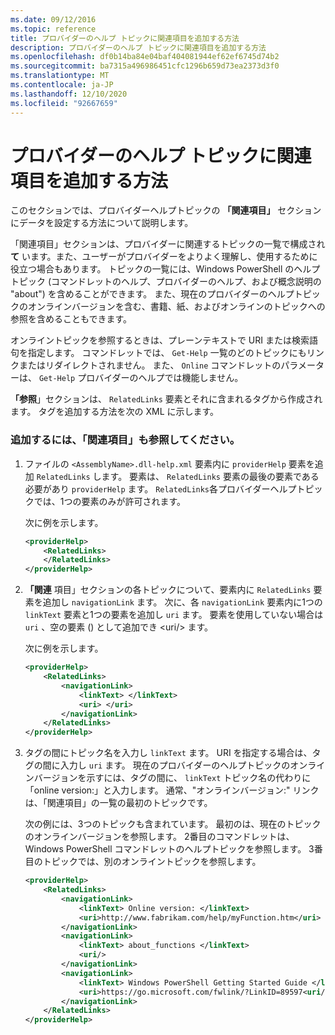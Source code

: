 ```yaml
---
ms.date: 09/12/2016
ms.topic: reference
title: プロバイダーのヘルプ トピックに関連項目を追加する方法
description: プロバイダーのヘルプ トピックに関連項目を追加する方法
ms.openlocfilehash: df0b14ba84e04baf404081944ef62ef6745d74b2
ms.sourcegitcommit: ba7315a496986451cfc1296b659d73ea2373d3f0
ms.translationtype: MT
ms.contentlocale: ja-JP
ms.lasthandoff: 12/10/2020
ms.locfileid: "92667659"
---
```

# <a name="how-to-add-a-see-also-section-to-a-provider-help-topic"></a>プロバイダーのヘルプ トピックに関連項目を追加する方法

このセクションでは、プロバイダーヘルプトピックの **「関連項目」** セクションにデータを設定する方法について説明します。

「関連項目」セクションは、プロバイダーに関連するトピックの一覧で構成され **て** います。また、ユーザーがプロバイダーをよりよく理解し、使用するために役立つ場合もあります。 トピックの一覧には、Windows PowerShell のヘルプトピック (コマンドレットのヘルプ、プロバイダーのヘルプ、および概念説明の "about") を含めることができます。 また、現在のプロバイダーのヘルプトピックのオンラインバージョンを含む、書籍、紙、およびオンラインのトピックへの参照を含めることもできます。

オンライントピックを参照するときは、プレーンテキストで URI または検索語句を指定します。 コマンドレットでは、 `Get-Help` 一覧のどのトピックにもリンクまたはリダイレクトされません。 また、 `Online` コマンドレットのパラメーターは、 `Get-Help` プロバイダーのヘルプでは機能しません。

**「参照**」セクションは、 `RelatedLinks` 要素とそれに含まれるタグから作成されます。
タグを追加する方法を次の XML に示します。

### <a name="to-add-see-also-topics"></a>追加するには、「関連項目」も参照してください。

1. ファイルの `<AssemblyName>.dll-help.xml` 要素内に `providerHelp` 要素を追加 `RelatedLinks` します。 要素は、 `RelatedLinks` 要素の最後の要素である必要があり `providerHelp` ます。 `RelatedLinks`各プロバイダーヘルプトピックでは、1つの要素のみが許可されます。

   次に例を示します。

    ```xml
    <providerHelp>
        <RelatedLinks>
        </RelatedLinks>
    </providerHelp>
    ```

1. **「関連** 項目」セクションの各トピックについて、要素内に `RelatedLinks` 要素を追加し `navigationLink` ます。 次に、各 `navigationLink` 要素内に1つの `linkText` 要素と1つの要素を追加し `uri` ます。 要素を使用していない場合は `uri` 、空の要素 () として追加でき \<uri/> ます。

   次に例を示します。

    ```xml
    <providerHelp>
        <RelatedLinks>
            <navigationLink>
                <linkText> </linkText>
                <uri> </uri>
            </navigationLink>
        </RelatedLinks>
    </providerHelp>
    ```

1. タグの間にトピック名を入力し `linkText` ます。 URI を指定する場合は、タグの間に入力し `uri` ます。 現在のプロバイダーのヘルプトピックのオンラインバージョンを示すには、タグの間に、 `linkText` トピック名の代わりに「online version:」と入力します。 通常、"オンラインバージョン:" リンクは、「関連項目」の一覧の最初のトピックです。

   次の例には、3つのトピックも含まれています。 最初のは、現在のトピックのオンラインバージョンを参照します。 2番目のコマンドレットは、Windows PowerShell コマンドレットのヘルプトピックを参照します。 3番目のトピックでは、別のオンライントピックを参照します。

    ```xml
    <providerHelp>
        <RelatedLinks>
            <navigationLink>
                <linkText> Online version: </linkText>
                <uri>http://www.fabrikam.com/help/myFunction.htm</uri>
            </navigationLink>
            <navigationLink>
                <linkText> about_functions </linkText>
                <uri/>
            </navigationLink>
            <navigationLink>
                <linkText> Windows PowerShell Getting Started Guide </linkText>
                <uri>https://go.microsoft.com/fwlink/?LinkID=89597<uri/>
            </navigationLink>
        </RelatedLinks>
    </providerHelp>
    ```
